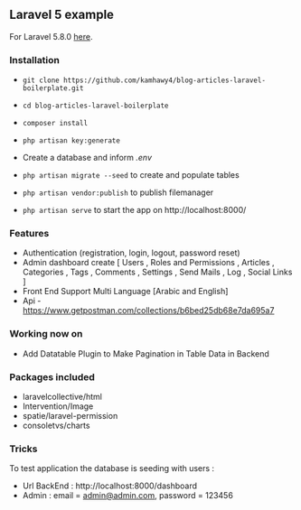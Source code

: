 ## Laravel 5 example ##

For Laravel 5.8.0 [here](https://laravel.com/docs/5.8/).

### Installation ###

* `git clone https://github.com/kamhawy4/blog-articles-laravel-boilerplate.git`
* `cd blog-articles-laravel-boilerplate`
* `composer install`
* `php artisan key:generate`
* Create a database and inform *.env*
* `php artisan migrate --seed` to create and populate tables
* `php artisan vendor:publish` to publish filemanager

* `php artisan serve` to start the app on http://localhost:8000/


### Features ###

* Authentication (registration, login, logout, password reset)
* Admin dashboard create [ Users ,  Roles and Permissions , Articles , Categories , Tags 
  , Comments , Settings , Send Mails , Log , Social Links ]
* Front End Support Multi Language [Arabic and English] 
* Api -  https://www.getpostman.com/collections/b6bed25db68e7da695a7

### Working now on ###

* Add Datatable Plugin to Make Pagination in Table Data in Backend

### Packages included ###

* laravelcollective/html
* Intervention/Image
* spatie/laravel-permission
* consoletvs/charts

### Tricks ###

To test application the database is seeding with users :
* Url BackEnd : http://localhost:8000/dashboard
* Admin : email = admin@admin.com, password = 123456
